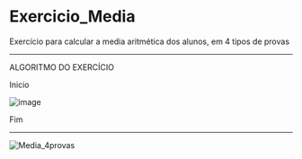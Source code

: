 # Exercicio_Media
Exercício para calcular a media aritmética dos alunos, em 4 tipos de provas
_________________________________________________________________________________________

ALGORITMO DO EXERCÍCIO

Inicio

![image](https://user-images.githubusercontent.com/103973489/169919954-91b5b410-daab-422f-83b0-3a741501524d.png)


Fim 

__________________________________________________________________________________________
![Media_4provas](https://user-images.githubusercontent.com/103973489/169920005-cb21121e-b42a-411e-9b9e-3f282a9a5091.png)
